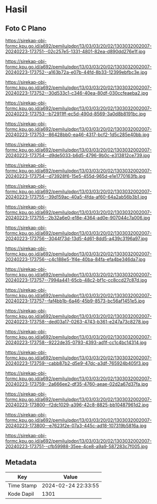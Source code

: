 # Hasil

## Foto C Plano

https://sirekap-obj-formc.kpu.go.id/a692/pemilu/pdpr/13/03/03/20/02/1303032002007-20240223-173751--02c257e5-1331-4801-82ea-d890dd276e1f.jpg

https://sirekap-obj-formc.kpu.go.id/a692/pemilu/pdpr/13/03/03/20/02/1303032002007-20240223-173752--a163b72a-e07b-44fd-8b33-12399ebfbc3e.jpg

https://sirekap-obj-formc.kpu.go.id/a692/pemilu/pdpr/13/03/03/20/02/1303032002007-20240223-173752--30d533c1-c346-40ea-80df-030ccfeaeba2.jpg

https://sirekap-obj-formc.kpu.go.id/a692/pemilu/pdpr/13/03/03/20/02/1303032002007-20240223-173753--b72911ff-ec5d-490d-8569-3a0d8b8191bc.jpg

https://sirekap-obj-formc.kpu.go.id/a692/pemilu/pdpr/13/03/03/20/02/1303032002007-20240223-173753--86428bb0-ea46-4317-bcf2-1d5c285e40bb.jpg

https://sirekap-obj-formc.kpu.go.id/a692/pemilu/pdpr/13/03/03/20/02/1303032002007-20240223-173754--d9de5033-b6d5-4796-9b0c-e313812ce739.jpg

https://sirekap-obj-formc.kpu.go.id/a692/pemilu/pdpr/13/03/03/20/02/1303032002007-20240223-173754--d73928f6-15e5-455d-965d-e1e1770163fb.jpg

https://sirekap-obj-formc.kpu.go.id/a692/pemilu/pdpr/13/03/03/20/02/1303032002007-20240223-173755--39d159ac-40a5-4fda-af60-64a2ab56b3b1.jpg

https://sirekap-obj-formc.kpu.go.id/a692/pemilu/pdpr/13/03/03/20/02/1303032002007-20240223-173755--2b32a6e0-e18e-4364-ad0e-907044c7a006.jpg

https://sirekap-obj-formc.kpu.go.id/a692/pemilu/pdpr/13/03/03/20/02/1303032002007-20240223-173756--3044f73d-13d5-4d61-8dd5-a439c3196a97.jpg

https://sirekap-obj-formc.kpu.go.id/a692/pemilu/pdpr/13/03/03/20/02/1303032002007-20240223-173756--c4c188e5-1f4e-40ba-84fa-efa4be346da7.jpg

https://sirekap-obj-formc.kpu.go.id/a692/pemilu/pdpr/13/03/03/20/02/1303032002007-20240223-173757--7994a441-65cb-48c2-bf1c-cc8ccd27c87d.jpg

https://sirekap-obj-formc.kpu.go.id/a692/pemilu/pdpr/13/03/03/20/02/1303032002007-20240223-173757--faf4bb1b-6a46-45b9-8573-bc56af1451e5.jpg

https://sirekap-obj-formc.kpu.go.id/a692/pemilu/pdpr/13/03/03/20/02/1303032002007-20240223-173758--ded03a17-0263-4743-b361-e247a73c8278.jpg

https://sirekap-obj-formc.kpu.go.id/a692/pemilu/pdpr/13/03/03/20/02/1303032002007-20240223-173758--9222de35-0793-4393-ad1f-cc1c4bc14314.jpg

https://sirekap-obj-formc.kpu.go.id/a692/pemilu/pdpr/13/03/03/20/02/1303032002007-20240223-173759--cabb87b2-d5e9-47dc-a3df-765924b405f3.jpg

https://sirekap-obj-formc.kpu.go.id/a692/pemilu/pdpr/13/03/03/20/02/1303032002007-20240223-173759--2a666ee2-df35-4760-aeae-02d2a67d37fa.jpg

https://sirekap-obj-formc.kpu.go.id/a692/pemilu/pdpr/13/03/03/20/02/1303032002007-20240223-173800--f2dc1029-a396-42c8-8825-bb10487961d2.jpg

https://sirekap-obj-formc.kpu.go.id/a692/pemilu/pdpr/13/03/03/20/02/1303032002007-20240223-173800--e7623f2e-07a3-445c-ad18-107319b5816a.jpg

https://sirekap-obj-formc.kpu.go.id/a692/pemilu/pdpr/13/03/03/20/02/1303032002007-20240223-173751--cfb59988-35ee-4ce8-a9a9-587283c7f005.jpg


## Metadata

| Key        | Value               |
| ---------- | ------------------- |
| Time Stamp | 2024-02-24 22:33:55 |
| Kode Dapil | 1301                |



